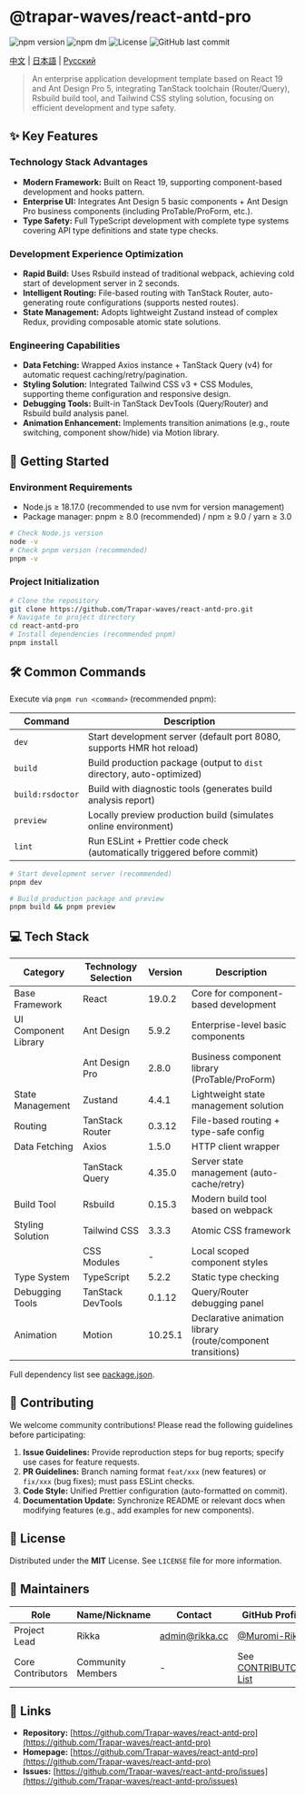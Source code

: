 # @trapar-waves/react-antd-pro

![npm version](https://img.shields.io/npm/v/@trapar-waves/react-antd-pro)
![npm dm](https://img.shields.io/npm/dm/@trapar-waves/react-antd-pro)
![License](https://img.shields.io/badge/license-MIT-green)
![GitHub last commit](https://img.shields.io/github/last-commit/trapar-waves/react-antd-pro)

[中文](readme/README-CN.md) | [日本語](readme/README-JP.md) | [Русский](readme/README-RU.md)

> An enterprise application development template based on React 19 and Ant Design Pro 5, integrating TanStack toolchain (Router/Query), Rsbuild build tool, and Tailwind CSS styling solution, focusing on efficient development and type safety.

## ✨ Key Features

### Technology Stack Advantages
- **Modern Framework:** Built on React 19, supporting component-based development and hooks pattern.
- **Enterprise UI:** Integrates Ant Design 5 basic components + Ant Design Pro business components (including ProTable/ProForm, etc.).
- **Type Safety:** Full TypeScript development with complete type systems covering API type definitions and state type checks.

### Development Experience Optimization
- **Rapid Build:** Uses Rsbuild instead of traditional webpack, achieving cold start of development server in 2 seconds.
- **Intelligent Routing:** File-based routing with TanStack Router, auto-generating route configurations (supports nested routes).
- **State Management:** Adopts lightweight Zustand instead of complex Redux, providing composable atomic state solutions.

### Engineering Capabilities
- **Data Fetching:** Wrapped Axios instance + TanStack Query (v4) for automatic request caching/retry/pagination.
- **Styling Solution:** Integrated Tailwind CSS v3 + CSS Modules, supporting theme configuration and responsive design.
- **Debugging Tools:** Built-in TanStack DevTools (Query/Router) and Rsbuild build analysis panel.
- **Animation Enhancement:** Implements transition animations (e.g., route switching, component show/hide) via Motion library.

## 🚀 Getting Started

### Environment Requirements
- Node.js ≥ 18.17.0 (recommended to use nvm for version management)
- Package manager: pnpm ≥ 8.0 (recommended) / npm ≥ 9.0 / yarn ≥ 3.0

```bash
# Check Node.js version
node -v
# Check pnpm version (recommended)
pnpm -v
```

### Project Initialization
```bash
# Clone the repository
git clone https://github.com/Trapar-waves/react-antd-pro.git
# Navigate to project directory
cd react-antd-pro
# Install dependencies (recommended pnpm)
pnpm install
```

## 🛠️ Common Commands

Execute via `pnpm run <command>` (recommended pnpm):

| Command             | Description                                                              |
|---------------------|--------------------------------------------------------------------------|
| `dev`               | Start development server (default port 8080, supports HMR hot reload)    |
| `build`             | Build production package (output to `dist` directory, auto-optimized)    |
| `build:rsdoctor`    | Build with diagnostic tools (generates build analysis report)            |
| `preview`           | Locally preview production build (simulates online environment)         |
| `lint`              | Run ESLint + Prettier code check (automatically triggered before commit) |

```bash
# Start development server (recommended)
pnpm dev

# Build production package and preview
pnpm build && pnpm preview
```

## 💻 Tech Stack

| Category           | Technology Selection          | Version    | Description                              |
|--------------------|--------------------------------|------------|------------------------------------------|
| Base Framework     | React                          | 19.0.2     | Core for component-based development     |
| UI Component Library| Ant Design                     | 5.9.2      | Enterprise-level basic components        |
|                    | Ant Design Pro                 | 2.8.0      | Business component library (ProTable/ProForm)|
| State Management   | Zustand                        | 4.4.1      | Lightweight state management solution    |
| Routing            | TanStack Router                | 0.3.12     | File-based routing + type-safe config    |
| Data Fetching      | Axios                          | 1.5.0      | HTTP client wrapper                      |
|                    | TanStack Query                 | 4.35.0     | Server state management (auto-cache/retry)|
| Build Tool         | Rsbuild                        | 0.15.3     | Modern build tool based on webpack       |
| Styling Solution   | Tailwind CSS                   | 3.3.3      | Atomic CSS framework                     |
|                    | CSS Modules                    | -          | Local scoped component styles            |
| Type System        | TypeScript                     | 5.2.2      | Static type checking                     |
| Debugging Tools    | TanStack DevTools              | 0.1.12     | Query/Router debugging panel             |
| Animation          | Motion                         | 10.25.1    | Declarative animation library (route/component transitions)|

Full dependency list see [package.json](package.json).

## 🤝 Contributing

We welcome community contributions! Please read the following guidelines before participating:

1. **Issue Guidelines:** Provide reproduction steps for bug reports; specify use cases for feature requests.
2. **PR Guidelines:** Branch naming format `feat/xxx` (new features) or `fix/xxx` (bug fixes); must pass ESLint checks.
3. **Code Style:** Unified Prettier configuration (auto-formatted on commit).
4. **Documentation Update:** Synchronize README or relevant docs when modifying features (e.g., add examples for new components).

## 📄 License

Distributed under the **MIT** License. See `LICENSE` file for more information.

## 👤 Maintainers

| Role             | Name/Nickname | Contact                   | GitHub Profile                      |
|------------------|---------------|---------------------------|-------------------------------------|
| Project Lead     | Rikka         | admin@rikka.cc            | [@Muromi-Rikka](https://github.com/Muromi-Rikka) |
| Core Contributors| Community Members | -                         | See [ CONTRIBUTORS List ](https://github.com/Trapar-waves/react-antd-pro/graphs/contributors) |

## 🔗 Links

* **Repository:** [https://github.com/Trapar-waves/react-antd-pro](https://github.com/Trapar-waves/react-antd-pro)
* **Homepage:** [https://github.com/Trapar-waves/react-antd-pro](https://github.com/Trapar-waves/react-antd-pro)
* **Issues:** [https://github.com/Trapar-waves/react-antd-pro/issues](https://github.com/Trapar-waves/react-antd-pro/issues)
